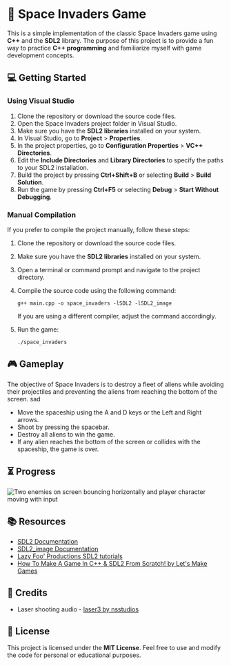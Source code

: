 # :rocket: Space Invaders Game

This is a simple implementation of the classic Space Invaders game using **C++** and the **SDL2** library. The purpose of this project is to provide a fun way to practice **C++ programming** and familiarize myself with game development concepts.

## :computer: Getting Started

### Using Visual Studio

1. Clone the repository or download the source code files.
2. Open the Space Invaders project folder in Visual Studio.
3. Make sure you have the **SDL2 libraries** installed on your system.
4. In Visual Studio, go to **Project** > **Properties**.
5. In the project properties, go to **Configuration Properties** > **VC++ Directories**.
6. Edit the **Include Directories** and **Library Directories** to specify the paths to your SDL2 installation.
7. Build the project by pressing **Ctrl+Shift+B** or selecting **Build** > **Build Solution**.
8. Run the game by pressing **Ctrl+F5** or selecting **Debug** > **Start Without Debugging**.

### Manual Compilation

If you prefer to compile the project manually, follow these steps:

1. Clone the repository or download the source code files.
2. Make sure you have the **SDL2 libraries** installed on your system.
3. Open a terminal or command prompt and navigate to the project directory.
4. Compile the source code using the following command:

   ```shell
   g++ main.cpp -o space_invaders -lSDL2 -lSDL2_image
   ```

   If you are using a different compiler, adjust the command accordingly.

5. Run the game:

   ```shell
   ./space_invaders
   ```

## :video_game: Gameplay

The objective of Space Invaders is to destroy a fleet of aliens while avoiding their projectiles and preventing the aliens from reaching the bottom of the screen.
sad

- Move the spaceship using the A and D keys or the Left and Right arrows. <!-- Add left and right arrow keys as well -->
- Shoot by pressing the spacebar.
- Destroy all aliens to win the game.
- If any alien reaches the bottom of the screen or collides with the spaceship, the game is over.
<!--

## :art: Customization

Feel free to customize and enhance the game according to your preferences and learning goals. Here are some suggestions:

- Add sound effects and background music using the **SDL2_mixer** library.
- Implement different levels with increasing difficulty.
- Introduce power-ups or additional obstacles.
- Improve the graphics and visual effects.
- Implement a scoring system or high-score tracking.
  -->

## :hourglass_flowing_sand: Progress

![Two enemies on screen bouncing horizontally and player character moving with input](https://s11.gifyu.com/images/Scg4d.gif)
## :books: Resources

- [SDL2 Documentation](https://wiki.libsdl.org/)
- [SDL2_image Documentation](https://wiki.libsdl.org/SDL2_image/FrontPage)
- [Lazy Foo' Productions SDL2 tutorials](https://lazyfoo.net/tutorials/SDL/index.php)
- [How To Make A Game In C++ & SDL2 From Scratch! by Let's Make Games](https://youtube.com/playlist?list=PLhfAbcv9cehhkG7ZQK0nfIGJC_C-wSLrx)

## :raised_hands: Credits
- Laser shooting audio - [laser3 by nsstudios](https://freesound.org/s/344276/)

## :page_facing_up: License

This project is licensed under the **MIT License**. Feel free to use and modify the code for personal or educational purposes.
